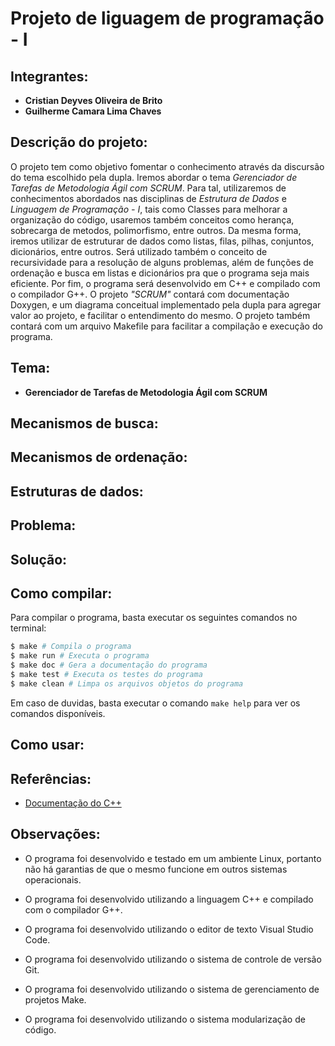 # __Projeto de liguagem de programação - I__

## __Integrantes:__

* __Cristian Deyves Oliveira de Brito__
* __Guilherme Camara Lima Chaves__

## __Descrição do projeto:__

O projeto tem como objetivo fomentar o conhecimento através da discursão do tema escolhido pela dupla. Iremos abordar o tema *Gerenciador de Tarefas de Metodologia Ágil com SCRUM*. Para tal, utilizaremos de conhecimentos abordados nas disciplinas de *Estrutura de Dados* e *Linguagem de Programação - I*, tais como Classes para melhorar a organização do código, usaremos também conceitos como herança, sobrecarga de metodos, polimorfismo, entre outros. Da mesma forma, iremos utilizar de estruturar de dados como listas, filas, pilhas, conjuntos, dicionários, entre outros. Será utilizado também o conceito de recursividade para a resolução de alguns problemas, além de funções de ordenação e busca em listas e dicionários pra que o programa seja mais eficiente. Por fim, o programa será desenvolvido em C++ e compilado com o compilador G++. O projeto *\"SCRUM\"* contará com documentação Doxygen, e um diagrama conceitual implementado pela dupla para agregar valor ao projeto, e facilitar o entendimento do mesmo. O projeto também contará com um arquivo Makefile para facilitar a compilação e execução do programa.

## __Tema:__ 

* __Gerenciador de Tarefas de Metodologia Ágil com SCRUM__

## __Mecanismos de busca:__


## __Mecanismos de ordenação:__


## __Estruturas de dados:__


## __Problema:__


## __Solução:__


## __Como compilar:__

Para compilar o programa, basta executar os seguintes comandos no terminal:

```bash
$ make # Compila o programa
$ make run # Executa o programa
$ make doc # Gera a documentação do programa
$ make test # Executa os testes do programa
$ make clean # Limpa os arquivos objetos do programa
```

Em caso de duvidas, basta executar o comando `make help` para ver os comandos disponíveis.

## __Como usar:__


## __Referências:__

* [Documentação do C++](https://devdocs.io/cpp/)

## __Observações:__

* O programa foi desenvolvido e testado em um ambiente Linux, portanto não há garantias de que o mesmo funcione em outros sistemas operacionais.

* O programa foi desenvolvido utilizando a linguagem C++ e compilado com o compilador G++.

* O programa foi desenvolvido utilizando o editor de texto Visual Studio Code.

* O programa foi desenvolvido utilizando o sistema de controle de versão Git.

* O programa foi desenvolvido utilizando o sistema de gerenciamento de projetos Make.

* O programa foi desenvolvido utilizando o sistema modularização de código.